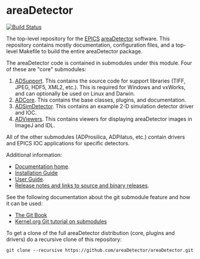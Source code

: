 areaDetector
==========

[![Build Status](https://travis-ci.com/areaDetector/areaDetector.svg?branch=master)](https://travis-ci.com/areaDetector/areaDetector)

The top-level repository for the
[EPICS](http://www.aps.anl.gov/epics/) 
[areaDetector](https://github.com/areaDetector/areaDetector/blob/master/README.md) 
software.  This repository contains mostly documentation, configuration files,
and a top-level Makefile to build the entire areaDetector package.

The areaDetector code is contained in submodules under this module.  Four
of these are "core" submodules:

1. [ADSupport](https://github.com/areaDetector/ADSupport). 
  This contains the source code for support libraries (TIFF, JPEG, HDF5, XML2, etc.).
  This is required for Windows and vxWorks, and can optionally be used on Linux and Darwin.
2. [ADCore](https://github.com/areaDetector/ADCore).
  This contains the base classes, plugins, and documentation.
3. [ADSimDetector](https://github.com/areaDetector/ADSimDetector).
  This contains an example 2-D simulation detector driver and IOC.
4. [ADViewers](https://github.com/areaDetector/ADViewers).
  This contains viewers for displaying areaDetector images in ImageJ and IDL.
  
All of the other submodules (ADProsilica, ADPilatus, etc.) contain drivers and EPICS IOC applications
for specific detectors.

Additional information:
* [Documentation home](https://areadetector.github.io/areaDetector/index.html).
* [Installation Guide](https://areadetector.github.io/areaDetector/install_guide.html)
* [User Guide](https://areadetector.github.io/areaDetector/user_guide.html).
* [Release notes and links to source and binary releases](RELEASE.md).

See the following documentation about the git submodule feature and how it can 
be used: 
* [The Git Book](http://git-scm.com/docs/git-submodule)
* [Kernel.org Git tutorial on submodules](https://git.wiki.kernel.org/index.php/GitSubmoduleTutorial)

To get a clone of the full areaDetector distribution (core, plugins and drivers) do a recursive clone of this repository:

`git clone --recursive https://github.com/areaDetector/areaDetector.git`
